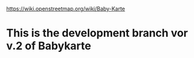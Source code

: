 https://wiki.openstreetmap.org/wiki/Baby-Karte

# This is the development branch vor v.2 of Babykarte

